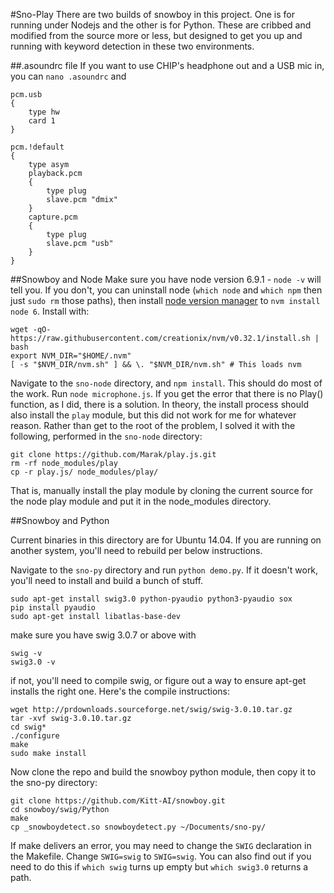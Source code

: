 #Sno-Play
There are two builds of snowboy in this project. One is for running under Nodejs and the other is
for Python. These are cribbed and modified from the source more or less, but designed to get you up
and running with keyword detection in these two environments.

##.asoundrc file
If you want to use CHIP's headphone out and a USB mic in, you can `nano .asoundrc` and 
```
pcm.usb
{
    type hw
    card 1
}

pcm.!default
{
    type asym
    playback.pcm
    {
        type plug
        slave.pcm "dmix"
    }
    capture.pcm 
    {
        type plug
        slave.pcm "usb"
    }
}
```

##Snowboy and Node
Make sure you have node version 6.9.1 - `node -v` will tell you. If you don't, you can
uninstall node (`which node` and `which npm` then just `sudo rm` those paths), then install
[node version manager](https://github.com/creationix/nvm) to `nvm install node 6`. Install with:
```
wget -qO- https://raw.githubusercontent.com/creationix/nvm/v0.32.1/install.sh | bash
export NVM_DIR="$HOME/.nvm"
[ -s "$NVM_DIR/nvm.sh" ] && \. "$NVM_DIR/nvm.sh" # This loads nvm
```

Navigate to the `sno-node` directory, and `npm install`. This should do most of the work.
Run `node microphone.js`.
If you get the error that there is no Play() function, as I did, there is a solution. In
theory, the install process should also install the `play` module, but this did not work
for me for whatever reason. Rather than get to the root of the problem, I solved it with
the following, performed in the `sno-node` directory:
```
git clone https://github.com/Marak/play.js.git
rm -rf node_modules/play
cp -r play.js/ node_modules/play/
```
That is, manually install the play module by cloning the current source for the node play
module and put it in the node_modules directory.

##Snowboy and Python

Current binaries in this directory are for Ubuntu 14.04. If you are running on another system, 
you'll need to rebuild per below instructions.

Navigate to the `sno-py` directory and run `python demo.py`.
If it doesn't work, you'll need to install and build a bunch of stuff.

```
sudo apt-get install swig3.0 python-pyaudio python3-pyaudio sox
pip install pyaudio
sudo apt-get install libatlas-base-dev
```
make sure you have swig 3.0.7 or above with
```
swig -v
swig3.0 -v
```
if not, you'll need to compile swig, or figure out a way to ensure apt-get installs the right one.
Here's the compile instructions:
```
wget http://prdownloads.sourceforge.net/swig/swig-3.0.10.tar.gz
tar -xvf swig-3.0.10.tar.gz
cd swig*
./configure
make
sudo make install
```
Now clone the repo and build the snowboy python module, then copy it to the sno-py directory:
```
git clone https://github.com/Kitt-AI/snowboy.git
cd snowboy/swig/Python
make
cp _snowboydetect.so snowboydetect.py ~/Documents/sno-py/
```
If make delivers an error, you may need to change the `SWIG` declaration in the Makefile.
Change `SWIG=swig` to `SWIG=swig`. You can also find out if you need to do this if `which swig`
turns up empty but `which swig3.0` returns a path.
